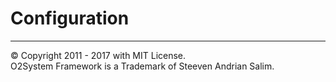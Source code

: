 # Configuration

---

© Copyright 2011 - 2017 with MIT License.  
O2System Framework is a Trademark of Steeven Andrian Salim.

